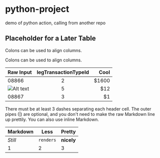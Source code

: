 # python-project
demo of python action, calling from another repo

## Placeholder for a Later Table
Colons can be used to align columns.

Colons can be used to align columns.

| Raw Input     | legTransactionTypeId | Cool  |
| ------------- |:--------------------:| -----:|
| 08866         | 2                    | $1600 |
| ![Alt text](88516 "tester")         | 5                    |   $12 |
| 08867         | 3                    |    $1 |

There must be at least 3 dashes separating each header cell.
The outer pipes (|) are optional, and you don't need to make the 
raw Markdown line up prettily. You can also use inline Markdown.

Markdown | Less | Pretty
--- | --- | ---
*Still* | `renders` | **nicely**
1 | 2 | 3
